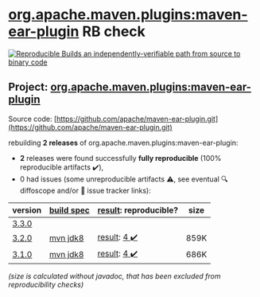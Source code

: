 [org.apache.maven.plugins:maven-ear-plugin](https://search.maven.org/artifact/org.apache.maven.plugins/maven-ear-plugin/) RB check
=======

[![Reproducible Builds](https://reproducible-builds.org/images/logos/rb.svg) an independently-verifiable path from source to binary code](https://reproducible-builds.org/)

## Project: [org.apache.maven.plugins:maven-ear-plugin](https://search.maven.org/artifact/org.apache.maven.plugins/maven-ear-plugin/)

Source code: [https://github.com/apache/maven-ear-plugin.git](https://github.com/apache/maven-ear-plugin.git)

rebuilding **2 releases** of org.apache.maven.plugins:maven-ear-plugin:
- **2** releases were found successfully **fully reproducible** (100% reproducible artifacts :heavy_check_mark:),
- 0 had issues (some unreproducible artifacts :warning:, see eventual :mag: diffoscope and/or :memo: issue tracker links):

| version | [build spec](/BUILDSPEC.md) | [result](https://reproducible-builds.org/docs/jvm/): reproducible? | size |
| -- | --------- | ------ | -- |
| [3.3.0](https://search.maven.org/artifact/org.apache.maven.plugins/maven-ear-plugin/3.3.0/pom) | | | |
| [3.2.0](https://search.maven.org/artifact/org.apache.maven.plugins/maven-ear-plugin/3.2.0/pom) | [mvn jdk8](maven-ear-plugin-3.2.0.buildspec) | [result](maven-ear-plugin-3.2.0.buildinfo): [4 :heavy_check_mark: ](maven-ear-plugin-3.2.0.buildcompare) | 859K |
| [3.1.0](https://search.maven.org/artifact/org.apache.maven.plugins/maven-ear-plugin/3.1.0/pom) | [mvn jdk8](maven-ear-plugin-3.1.0.buildspec) | [result](maven-ear-plugin-3.1.0.buildinfo): [4 :heavy_check_mark: ](maven-ear-plugin-3.1.0.buildcompare) | 686K |

<i>(size is calculated without javadoc, that has been excluded from reproducibility checks)</i>
